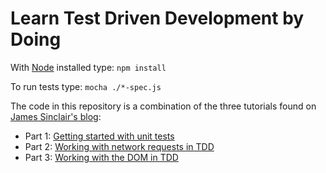 # Learn Test Driven Development by Doing

With [Node](http://nodejs.org) installed type: `npm install`

To run tests type: `mocha ./*-spec.js`

The code in this repository is a combination of the three tutorials found on [James Sinclair's blog](http://jrsinclair.com/):

* Part 1: [Getting started with unit tests](http://jrsinclair.com/articles/2016/gentle-introduction-to-javascript-tdd-intro/)
* Part 2: [Working with network requests in TDD](http://jrsinclair.com/articles/2016/gentle-introduction-to-javascript-tdd-ajax/)
* Part 3: [Working with the DOM in TDD](http://jrsinclair.com/articles/2016/gentle-introduction-to-javascript-tdd-html-dom/)

